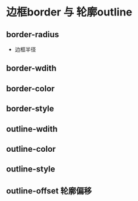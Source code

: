 # 边框border 与 轮廓outline

## border-radius

+ 边框半径

## border-wdith

## border-color

## border-style


## outline-wdith

## outline-color

## outline-style

## outline-offset 轮廓偏移

